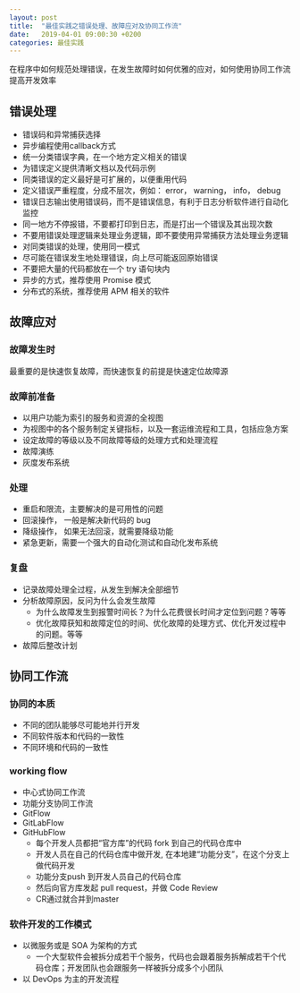 ```yaml
---
layout: post
title:  "最佳实践之错误处理、故障应对及协同工作流"
date:   2019-04-01 09:00:30 +0200
categories: 最佳实践
---
```


在程序中如何规范处理错误，在发生故障时如何优雅的应对，如何使用协同工作流提高开发效率


## 错误处理
* 错误码和异常捕获选择
* 异步编程使用callback方式
* 统一分类错误字典，在一个地方定义相关的错误
* 为错误定义提供清晰文档以及代码示例
* 同类错误的定义最好是可扩展的，以便重用代码
* 定义错误严重程度，分成不层次，例如： error， warning， info， debug
* 错误日志输出使用错误码，而不是错误信息，有利于日志分析软件进行自动化监控
* 同一地方不停报错，不要都打印到日志，而是打出一个错误及其出现次数
* 不要用错误处理逻辑来处理业务逻辑，即不要使用异常捕获方法处理业务逻辑
* 对同类错误的处理，使用同一模式
* 尽可能在错误发生地处理错误，向上尽可能返回原始错误
* 不要把大量的代码都放在一个 try 语句块内
* 异步的方式，推荐使用 Promise 模式
* 分布式的系统，推荐使用 APM 相关的软件

## 故障应对
### 故障发生时
最重要的是快速恢复故障，而快速恢复的前提是快速定位故障源
### 故障前准备
* 以用户功能为索引的服务和资源的全视图
* 为视图中的各个服务制定关键指标，以及一套运维流程和工具，包括应急方案
* 设定故障的等级以及不同故障等级的处理方式和处理流程
* 故障演练
* 灰度发布系统

### 处理
* 重启和限流，主要解决的是可用性的问题
* 回滚操作， 一般是解决新代码的 bug
* 降级操作， 如果无法回滚，就需要降级功能
* 紧急更新，需要一个强大的自动化测试和自动化发布系统

### 复盘
* 记录故障处理全过程，从发生到解决全部细节
* 分析故障原因，反问为什么会发生故障
    * 为什么故障发生到报警时间长？为什么花费很长时间才定位到问题？等等
    * 优化故障获知和故障定位的时间、优化故障的处理方式、优化开发过程中的问题。等等
* 故障后整改计划

## 协同工作流
### 协同的本质
* 不同的团队能够尽可能地并行开发
* 不同软件版本和代码的一致性
* 不同环境和代码的一致性

### working flow
* 中心式协同工作流
* 功能分支协同工作流
* GitFlow
* GitLabFlow
* GitHubFlow
    * 每个开发人员都把“官方库”的代码 fork 到自己的代码仓库中
    * 开发人员在自己的代码仓库中做开发, 在本地建“功能分支”，在这个分支上做代码开发
    * 功能分支push 到开发人员自己的代码仓库
    * 然后向官方库发起 pull request，并做 Code Review
    * CR通过就合并到master

### 软件开发的工作模式
* 以微服务或是 SOA 为架构的方式
    * 一个大型软件会被拆分成若干个服务，代码也会跟着服务拆解成若干个代码仓库；开发团队也会跟服务一样被拆分成多个小团队
* 以 DevOps 为主的开发流程
